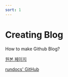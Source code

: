 ```yaml
---
sort: 1
---
```


# Creating Blog

How to make Github Blog?



[원본 페이지](https://www.rundocs.io/)

[rundocs' GitHub](https://github.com/rundocs/jekyll-rtd-theme)